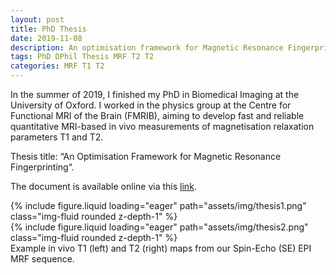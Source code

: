 ```yaml
---
layout: post
title: PhD Thesis
date: 2019-11-08
description: An optimisation framework for Magnetic Resonance Fingerprinting (MRF).
tags: PhD DPhil Thesis MRF T2 T2
categories: MRF T1 T2
---
```


In the summer of 2019, I finished my PhD in Biomedical Imaging at the University of Oxford.  I worked in the physics group at the Centre for Functional MRI of the Brain (FMRIB), aiming to develop fast and reliable quantitative MRI-based in vivo measurements of magnetisation relaxation parameters T1 and T2.

Thesis title: “An Optimisation Framework for Magnetic Resonance Fingerprinting“.

The document is available online via this [link](https://ora.ox.ac.uk/objects/uuid:14c92874-7b00-4f79-abce-87b05f9cb4d4).

<div class="row mt-3">
    <div class="col-sm mt-3 mt-md-0">
        {% include figure.liquid loading="eager" path="assets/img/thesis1.png" class="img-fluid rounded z-depth-1" %}
    </div>
    <div class="col-sm mt-3 mt-md-0">
        {% include figure.liquid loading="eager" path="assets/img/thesis2.png" class="img-fluid rounded z-depth-1" %}
    </div>
</div>
<div class="caption">
    Example in vivo T1 (left) and T2 (right) maps from our Spin-Echo (SE) EPI MRF sequence.
</div>
